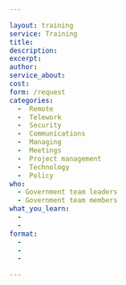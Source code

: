 ```yaml
---

layout: training
service: Training
title: 
description: 
excerpt: 
author: 
service_about: 
cost: 
form: /request
categories:
  -  Remote
  -  Telework
  -  Security
  -  Communications
  -  Managing
  -  Meetings
  -  Project management
  -  Technology
  -  Policy
who:
  - Government team leaders
  - Government team members
what_you_learn:
  - 
  - 
format:
  - 
  - 
  - 

---
```


